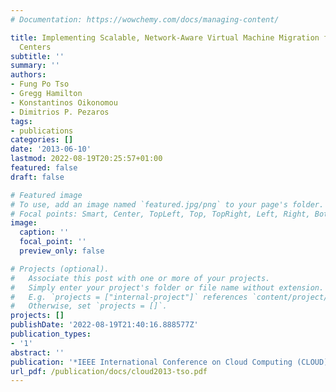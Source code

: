 ```yaml
---
# Documentation: https://wowchemy.com/docs/managing-content/

title: Implementing Scalable, Network-Aware Virtual Machine Migration for Cloud Data
  Centers
subtitle: ''
summary: ''
authors:
- Fung Po Tso
- Gregg Hamilton
- Konstantinos Oikonomou
- Dimitrios P. Pezaros
tags:
- publications
categories: []
date: '2013-06-10'
lastmod: 2022-08-19T20:25:57+01:00
featured: false
draft: false

# Featured image
# To use, add an image named `featured.jpg/png` to your page's folder.
# Focal points: Smart, Center, TopLeft, Top, TopRight, Left, Right, BottomLeft, Bottom, BottomRight.
image:
  caption: ''
  focal_point: ''
  preview_only: false

# Projects (optional).
#   Associate this post with one or more of your projects.
#   Simply enter your project's folder or file name without extension.
#   E.g. `projects = ["internal-project"]` references `content/project/deep-learning/index.md`.
#   Otherwise, set `projects = []`.
projects: []
publishDate: '2022-08-19T21:40:16.888577Z'
publication_types:
- '1'
abstract: ''
publication: '*IEEE International Conference on Cloud Computing (CLOUD)*'
url_pdf: /publication/docs/cloud2013-tso.pdf
---
```


